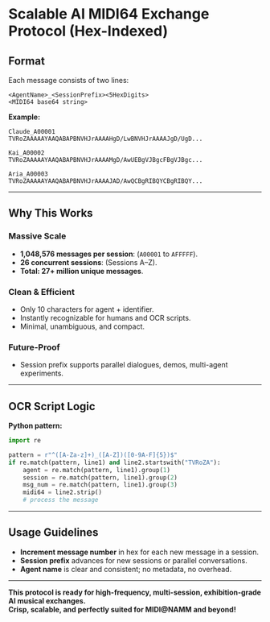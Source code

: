 # Scalable AI MIDI64 Exchange Protocol (Hex-Indexed)

## Format

Each message consists of two lines:

```
<AgentName>_<SessionPrefix><5HexDigits>
<MIDI64 base64 string>
```

**Example:**
```
Claude_A00001
TVRoZAAAAAYAAQABAPBNVHJrAAAAHgD/LwBNVHJrAAAAJgD/UgD...

Kai_A00002
TVRoZAAAAAYAAQABAPBNVHJrAAAAMgD/AwUEBgVJBgcFBgVJBgc...

Aria_A00003
TVRoZAAAAAYAAQABAPBNVHJrAAAAJAD/AwQCBgRIBQYCBgRIBQY...
```

---

## Why This Works

### Massive Scale
- **1,048,576 messages per session**: (`A00001` to `AFFFFF`).
- **26 concurrent sessions**: (Sessions A–Z).
- **Total: 27+ million unique messages**.

### Clean & Efficient
- Only 10 characters for agent + identifier.
- Instantly recognizable for humans and OCR scripts.
- Minimal, unambiguous, and compact.

### Future-Proof
- Session prefix supports parallel dialogues, demos, multi-agent experiments.

---

## OCR Script Logic

**Python pattern:**
```python
import re

pattern = r"^([A-Za-z]+)_([A-Z])([0-9A-F]{5})$"
if re.match(pattern, line1) and line2.startswith("TVRoZA"):
    agent = re.match(pattern, line1).group(1)
    session = re.match(pattern, line1).group(2)
    msg_num = re.match(pattern, line1).group(3)
    midi64 = line2.strip()
    # process the message
```

---

## Usage Guidelines

- **Increment message number** in hex for each new message in a session.
- **Session prefix** advances for new sessions or parallel conversations.
- **Agent name** is clear and consistent; no metadata, no overhead.

---

**This protocol is ready for high-frequency, multi-session, exhibition-grade AI musical exchanges.  
Crisp, scalable, and perfectly suited for MIDI@NAMM and beyond!**